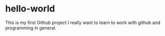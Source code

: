 # hello-world
This is my first Github project
I really want to learn to work with github and programming in general.
